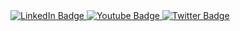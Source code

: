 <!--
[![An image of @loganwarren's Holopin badges, which is a link to view their full Holopin profile](https://holopin.me/loganwarren)](https://holopin.io/@loganwarren)
-->
<!--
**LoganWarren/LoganWarren** is a ✨ _special_ ✨ repository because its `README.md` (this file) appears on your GitHub profile.

Here are some ideas to get you started:

- 🔭 I’m currently working on ...
- 🌱 I’m currently learning ...
- 👯 I’m looking to collaborate on ...
- 🤔 I’m looking for help with ...
- 💬 Ask me about ...
- 📫 How to reach me: ...
- 😄 Pronouns: ...
- ⚡ Fun fact: ...
-->
<div id="badges">
  <a href="https://www.linkedin.com/in/logan-warren-2232371a8/">
    <img src="https://img.shields.io/badge/LinkedIn-blue?style=for-the-badge&logo=linkedin&logoColor=white" alt="LinkedIn Badge" style="border: none;"/>
  </a>
  <a href="your-youtube-URL">
    <img src="https://img.shields.io/badge/YouTube-03045e?style=for-the-badge&logo=youtube&logoColor=white" alt="Youtube Badge" style="border: none;"/>
  </a>
  <a href="your-twitter-URL">
    <img src="https://img.shields.io/badge/Twitter-blue?style=for-the-badge&logo=twitter&logoColor=white" alt="Twitter Badge" style="border: none;"/>
  </a>
</div>

